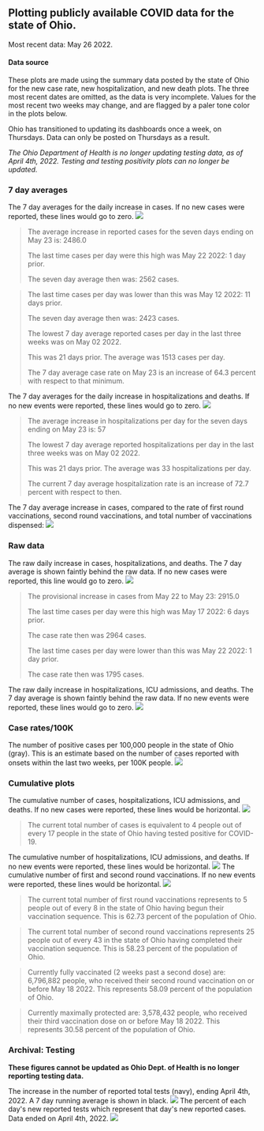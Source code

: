 ## Plotting publicly available COVID data for the state of Ohio. 

Most recent data: May 26 2022. 

#### Data source
These plots are made using the summary data posted by the state of Ohio for the new case rate,
    new hospitalization, and new death plots. The three most recent dates are omitted, as the data is very incomplete. Values for the most recent two weeks may change, and are flagged by a paler tone color in the plots below. 

Ohio has transitioned to updating its dashboards once a week, on Thursdays. Data can only be posted on Thursdays as a result. 

*The Ohio Department of Health is no longer updating testing data, as of April 4th, 2022. Testing and testing positivity plots can no longer be updated.* 

### 7 day averages
The 7 day averages for the daily increase in cases. If no new cases were reported, these lines would go to zero.
![](7dayaverage_cases.png)

>The average increase in reported cases for the seven days ending on May 23 is: 2486.0
>
>The last time cases per day were this high was May 22 2022: 1 day prior.
>
>The seven day average then was: 2562 cases.

>
>The last time cases per day was lower than this was May 12 2022: 11 days prior.
>
>The seven day average then was: 2423 cases.
>
>The lowest 7 day average reported cases per day in the last three weeks was on May 02 2022.
>
>This was 21 days prior. The average was 1513 cases per day.
>
>The 7 day average case rate on May 23 is an increase of 64.3 percent with respect to that minimum.

The 7 day averages for the daily increase in hospitalizations and deaths. If no new events were reported, these lines would go to zero.
![](7dayaverage_hospital.png)

>The average increase in hospitalizations per day for the seven days ending on May 23 is: 57
>
>The lowest 7 day average reported hospitalizations per day in the last three weeks was on May 02 2022.
>
>This was 21 days prior. The average was 33 hospitalizations per day.
>
>The current 7 day average hospitalization rate is an increase of 72.7 percent with respect to then.

The 7 day average increase in cases, compared to the rate of first round vaccinations, second round vaccinations, and total number of vaccinations dispensed:
![](DailyVaccinationsCases.png)

### Raw data
The raw daily increase in cases, hospitalizations, and deaths. The 7 day average is shown faintly behind the raw data. If no new cases were reported, this line would go to zero.
![](DailyCases.png)

>The provisional increase in cases from May 22 to May 23: 2915.0 
>
>The last time cases per day were this high was May 17 2022: 6 days prior. 
>
>The case rate then was 2964 cases.
>
>The last time cases per day were lower than this was May 22 2022: 1 day prior. 
>
>The case rate then was 1795 cases.

The raw daily increase in hospitalizations, ICU admissions, and deaths. The 7 day average is shown faintly behind the raw data. If no new events were reported, these lines would go to zero.
![](DailyHospitalizations.png)

### Case rates/100K 

The number of positive cases per 100,000 people in the state of Ohio (gray). This is an estimate based on the number of cases reported with onsets within the last two weeks, per 100K people.
![](7dayaverage_rate.png)
### Cumulative plots
The cumulative number of cases, hospitalizations, ICU admissions, and deaths. If no new cases were reported, these lines would be horizontal.
![](Cases.png)

>The current total number of cases is equivalent to 4 people out of every 17 people in the state of Ohio having tested positive for COVID-19.

The cumulative number of hospitalizations, ICU admissions, and deaths. If no new events were reported, these lines would be horizontal.
![](Hospitalizations.png)
The cumulative number of first and second round vaccinations. If no new events were reported, these lines would be horizontal.
![](Vaccinations.png)

>The current total number of first round vaccinations represents to 5 people out of every 8 in the state of Ohio having begun their vaccination sequence.
>This is 62.73 percent of the population of Ohio.

>The current total number of second round vaccinations represents 25 people out of every 43 in the state of Ohio having completed their vaccination sequence.
>This is 58.23 percent of the population of Ohio.

>Currently fully vaccinated (2 weeks past a second dose) are: 6,796,882 people, who received their second round vaccination on or before May 18 2022.
>This represents 58.09 percent of the population of Ohio.

>Currently maximally protected are: 3,578,432 people, who received their third vaccination dose on or before May 18 2022.
>This represents 30.58 percent of the population of Ohio.

### Archival: Testing
**These figures cannot be updated as Ohio Dept. of Health is no longer reporting testing data.**

The increase in the number of reported total tests (navy), ending April 4th, 2022. A 7 day running average is shown in black.
![](DailyTests.png)
The percent of each day's new reported tests which represent that day's new reported cases. Data ended on April 4th, 2022.
![](percentpositive_tests.png)


